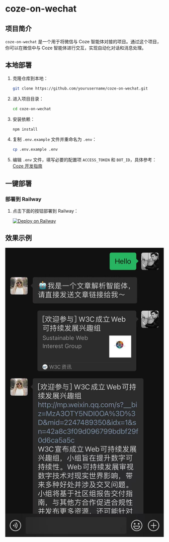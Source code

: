 # coze-on-wechat

## 项目简介

`coze-on-wechat` 是一个用于将微信与 Coze 智能体对接的项目。通过这个项目，你可以在微信中与 Coze 智能体进行交互，实现自动化对话和消息处理。

## 本地部署

1. 克隆仓库到本地：
    ```sh
    git clone https://github.com/yourusername/coze-on-wechat.git
    ```
2. 进入项目目录：
    ```sh
    cd coze-on-wechat
    ```
3. 安装依赖：
    ```sh
    npm install
    ```

4. 复制 `.env.example` 文件并重命名为 `.env`：
    ```sh
    cp .env.example .env
    ```

5. 编辑 `.env` 文件，填写必要的配置项 `ACCESS_TOKEN` 和 `BOT_ID`，具体参考：[Coze 开发指南](https://www.coze.cn/docs/developer_guides/authentication)

## 一键部署

### 部署到 Railway

1. 点击下面的按钮部署到 Railway：

    [![Deploy on Railway](https://railway.app/button.svg)](https://railway.app/template/ZdPCcV?referralCode=oChFK_)


## 效果示例

![chat](static/chat.png)